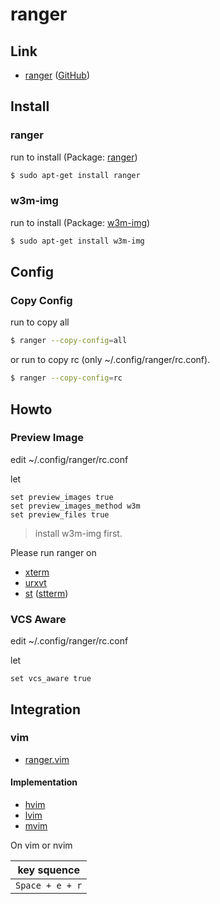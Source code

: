 
# ranger


## Link

* [ranger](https://ranger.github.io/) ([GitHub](https://github.com/ranger/ranger))


## Install

### ranger

run to install (Package: [ranger](https://packages.ubuntu.com/focal/ranger))

``` sh
$ sudo apt-get install ranger
```

### w3m-img

run to install (Package: [w3m-img](https://packages.ubuntu.com/focal/w3m-img))

``` sh
$ sudo apt-get install w3m-img
```

## Config

### Copy Config

run to copy all

``` sh
$ ranger --copy-config=all
```

or run to copy rc (only ~/.config/ranger/rc.conf).

``` sh
$ ranger --copy-config=rc
```

## Howto

### Preview Image

edit ~/.config/ranger/rc.conf

let

```
set preview_images true
set preview_images_method w3m
set preview_files true
```

> install w3m-img first.

Please run ranger on

* [xterm](https://packages.ubuntu.com/focal/xterm)
* [urxvt](https://packages.ubuntu.com/focal/rxvt-unicode)
* [st](https://st.suckless.org/) ([stterm](https://packages.ubuntu.com/focal/stterm))


### VCS Aware

edit ~/.config/ranger/rc.conf

let

```
set vcs_aware true 
```

## Integration

### vim

* [ranger.vim](https://github.com/francoiscabrol/ranger.vim)

#### Implementation

* [hvim](https://github.com/samwhelp/tool-hvim)
* [lvim](https://github.com/samwhelp/tool-lvim)
* [mvim](https://github.com/samwhelp/tool-mvim)

On vim or nvim

| key squence |
| --- |
| `Space + e + r` |
